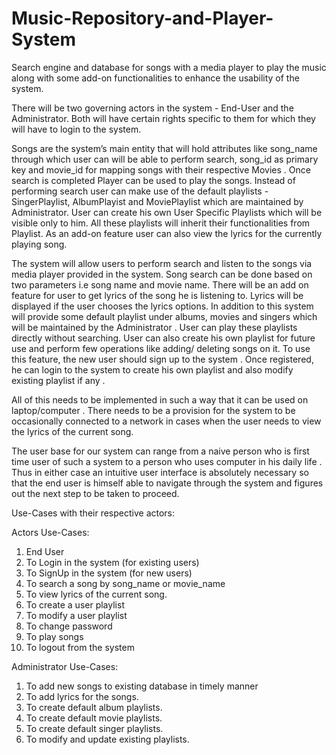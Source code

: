 # Music-Repository-and-Player-System

Search engine and database for songs with a media player to play the music along with some add-on functionalities to enhance the usability of the system.

There will be two governing actors in the system - End-User and the Administrator. Both will have certain rights specific to them for which they will have to login to the system.

Songs are the system’s main entity that will hold attributes like song_name through which user can will be able to perform search, song_id as primary key and movie_id for mapping songs with their respective Movies . Once search is completed Player can be used to play the songs. Instead of performing search user can make use of the default playlists - SingerPlaylist, AlbumPlayist and MoviePlaylist which are maintained by Administrator. User can create his own User Specific Playlists which will be visible only to him. All these playlists will inherit their functionalities from Playlist. As an add-on feature user can also view the lyrics for the currently playing song.

The system will allow users to perform search and listen to the songs via media player provided in the system. Song search can be done based on two parameters i.e song name and movie name. There will be an add on feature for user to get lyrics of the song he is listening to. Lyrics will be displayed if the user chooses the lyrics options. In addition to this system will provide some default playlist under albums, movies and singers which will be maintained by the Administrator . User can play these playlists directly without searching. User can also create his own playlist for future use and perform few operations like adding/ deleting songs on it. To use this feature, the new user should sign up to the system . Once registered, he can login to the system to create his own playlist and also modify existing playlist if any .

All of this needs to be implemented in such a way that it can be used on laptop/computer . There needs to be a provision for the system to be occasionally connected to a network in cases when the user needs to view the lyrics of the current song.

The user base for our system can range from a naive person who is first time user of such a system to a person who uses computer in his daily life . Thus in either case an intuitive user interface is absolutely necessary so that the end user is himself able to navigate through the system and figures out the next step to be taken to proceed.

Use-Cases with their respective actors:

Actors Use-Cases:

1. End User
1. To Login in the system (for existing users)
2. To SignUp in the system (for new users)
3. To search a song by song_name or movie_name
4. To view lyrics of the current song.
5. To create a user playlist
6. To modify a user playlist
7. To change password
8. To play songs
9. To logout from the system

Administrator Use-Cases:

1. To add new songs to existing database in timely manner
2. To add lyrics for the songs.
3. To create default album playlists.
4. To create default movie playlists.
5. To create default singer playlists.
6. To modify and update existing playlists.

